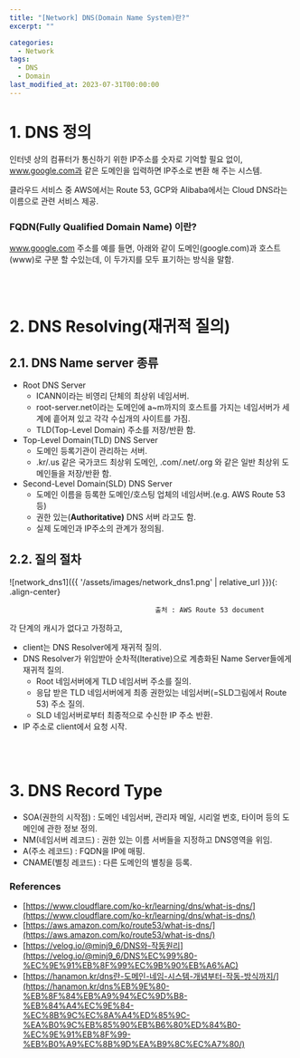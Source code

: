 ```yaml
---
title: "[Network] DNS(Domain Name System)란?"
excerpt: ""

categories:
  - Network
tags:
  - DNS
  - Domain
last_modified_at: 2023-07-31T00:00:00
---
```



# 1. DNS 정의

인터넷 상의 컴퓨터가 통신하기 위한 IP주소를 숫자로 기억할 필요 없이,  www.google.com과 같은 도메인을 입력하면 IP주소로 변환 해 주는 시스템.

클라우드 서비스 중 AWS에서는 Route 53, GCP와 Alibaba에서는 Cloud DNS라는 이름으로 관련 서비스 제공.

### FQDN(Fully Qualified Domain Name) 이란?

www.google.com 주소를 예를 들면, 아래와 같이 도메인(google.com)과 호스트(www)로 구분 할 수있는데, 이 두가지를 모두 표기하는 방식을 말함.

<br>

<br>

# 2. DNS Resolving(재귀적 질의)

## 2.1. DNS Name server 종류

- Root DNS Server
    - ICANN이라는 비영리 단체의 최상위 네임서버.
    - root-server.net이라는 도메인에 a~m까지의 호스트를 가지는 네임서버가 세계에 흩어져 있고 각각 수십개의 사이트를 가짐.
    - TLD(Top-Level Domain) 주소를 저장/반환 함.
- Top-Level Domain(TLD) DNS Server
    - 도메인 등록기관이 관리하는 서버.
    - .kr/.us 같은 국가코드 최상위 도메인,  .com/.net/.org 와 같은 일반 최상위 도메인들을 저장/반환 함.
- Second-Level Domain(SLD) DNS Server
    - 도메인 이름을 등록한 도메인/호스팅 업체의 네임서버.(e.g. AWS Route 53 등)
    - 권한 있는(**Authoritative)** DNS 서버 라고도 함.
    - 실제 도메인과 IP주소의 관계가 정의됨.

## 2.2. 질의 절차

![network_dns1]({{ '/assets/images/network_dns1.png' | relative_url }}){: .align-center}

                                        출처 : AWS Route 53 document

각 단계의 캐시가 없다고 가정하고,

- client는 DNS Resolver에게 재귀적 질의.
- DNS Resolver가 위임받아 순차적(Iterative)으로 계층화된 Name Server들에게 재귀적 질의.
    - Root 네임서버에게 TLD 네임서버 주소를 질의.
    - 응답 받은 TLD 네임서버에게 최종 권한있는 네임서버(=SLD그림에서 Route 53) 주소 질의.
    - SLD 네임서버로부터 최종적으로 수신한 IP 주소 반환.
- IP 주소로 client에서 요청 시작.

<br>

<br>

# 3. DNS Record Type

- SOA(권한의 시작점) : 도메인 네임서버, 관리자 메일, 시리얼 번호, 타이머 등의 도메인에 관한 정보 정의.
- NM(네임서버 레코드) : 권한 있는 이름 서버들을 지정하고 DNS영역을 위임.
- A(주소 레코드) : FQDN을 IP에 매핑.
- CNAME(별칭 레코드) : 다른 도메인의 별칭을 등록.

### References

- [https://www.cloudflare.com/ko-kr/learning/dns/what-is-dns/](https://www.cloudflare.com/ko-kr/learning/dns/what-is-dns/)
- [https://aws.amazon.com/ko/route53/what-is-dns/](https://aws.amazon.com/ko/route53/what-is-dns/)
- [https://velog.io/@minj9_6/DNS와-작동원리](https://velog.io/@minj9_6/DNS%EC%99%80-%EC%9E%91%EB%8F%99%EC%9B%90%EB%A6%AC)
- [https://hanamon.kr/dns란-도메인-네임-시스템-개념부터-작동-방식까지/](https://hanamon.kr/dns%EB%9E%80-%EB%8F%84%EB%A9%94%EC%9D%B8-%EB%84%A4%EC%9E%84-%EC%8B%9C%EC%8A%A4%ED%85%9C-%EA%B0%9C%EB%85%90%EB%B6%80%ED%84%B0-%EC%9E%91%EB%8F%99-%EB%B0%A9%EC%8B%9D%EA%B9%8C%EC%A7%80/)